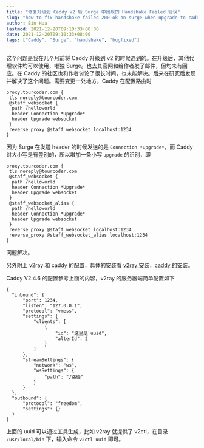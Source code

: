```yaml
---
title: "修复升级到 Caddy V2 后 Surge 中出现的 Handshake Failed 错误"
slug: "how-to-fix-handshake-failed-200-ok-on-surge-when-upgrade-to-caddy-v2"
author: Bin Hua
lastmod: 2021-12-20T09:10:33+08:00
date: 2021-12-20T09:10:33+08:00
tags: ["Caddy", "Surge", "handshake", "bugfixed"]
---
```


这个问题是我在几个月前将 Caddy 升级到 v2 的时候遇到的。在升级后，其他代理软件均可以使用，唯独 Surge。也去其官网和给作者发了邮件，但均未有回应。在 Caddy 的社区也和作者讨论了很长时间，也未能解决。后来在研究后发现并解决了这个问题。需要变更一处地方，Caddy 在配置路由时

```
proxy.tourcoder.com {
 tls noreply@tourcoder.com
 @staff_websocket {
  path /helloworld
  header Connection *Upgrade*
  header Upgrade websocket
 }
 reverse_proxy @staff_websocket localhost:1234
}
```

因为 Surge 在发送 header 的时候发送的是 `Connection *upgrade*`，而 Caddy 对大小写是有差别的，所以增加一条小写 `upgrade` 的识别，即

```
proxy.tourcoder.com {
 tls noreply@tourcoder.com
 @staff_websocket {
  path /helloworld
  header Connection *Upgrade*
  header Upgrade websocket
 }
 @staff_websocket_alias {
  path /helloworld
  header Connection *upgrade*
  header Upgrade websocket
 }
 reverse_proxy @staff_websocket localhost:1234
 reverse_proxy @staff_websocket_alias localhost:1234
}
```

问题解决。

另外附上 v2ray 和 caddy 的配置，具体的安装看 [v2ray 安装](https://github.com/v2fly/fhs-install-v2ray)，[caddy 的安装](https://caddyserver.com/docs/install)。

Caddy V2.4.6 的配置参考上面的内容，v2ray 的服务器端简单配置如下

```
{
  "inbound": {
      "port": 1234,
      "listen": "127.0.0.1", 
      "protocol": "vmess",
      "settings": {
          "clients": [
              {
                  "id": "这里是 uuid",
                  "alterId": 2
              }
          ]
      },
      "streamSettings": {
          "network": "ws",
          "wsSettings": {
              "path": "/路径"
          }
      }
  },
  "outbound": {
      "protocol": "freedom",
      "settings": {}
  }
}
```

上面的 uuid 可以通过工具生成，比如 v2ray 就提供了 v2ctl，在目录 `/usr/local/bin` 下，输入命令 `v2ctl uuid` 即可。
